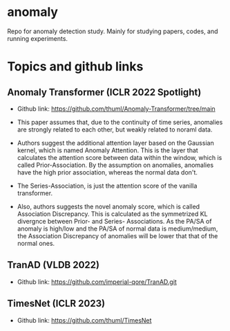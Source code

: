 # anomaly

Repo for anomaly detection study. 
Mainly for studying papers, codes, and running experiments.

# Topics and github links

## Anomaly Transformer (ICLR 2022 Spotlight)
- Github link: https://github.com/thuml/Anomaly-Transformer/tree/main

- This paper assumes that, due to the continuity of time series, anomalies are strongly related to each other, but weakly related to noraml data.

- Authors suggest the additional attention layer based on the Gaussian kernel, which is named Anomaly Attention. This is the layer that calculates the attention score between data within the window, which is called Prior-Association. By the assumption on anomalies, anomalies have the high prior association, whereas the normal data don't.

- The Series-Association, is just the attention score of the vanilla transformer.

- Also, authors suggests the novel anomaly score, which is called Association Discrepancy. This is calculated as the symmetrized KL divergnce between Prior- and Series- Associations. As the PA/SA of anomaly is high/low and the PA/SA of normal data is medium/medium, the Association Discrepancy of anomalies will be lower that that of the normal ones.


## TranAD (VLDB 2022)
- Github link: https://github.com/imperial-qore/TranAD.git

## TimesNet (ICLR 2023)
- Github link: https://github.com/thuml/TimesNet
